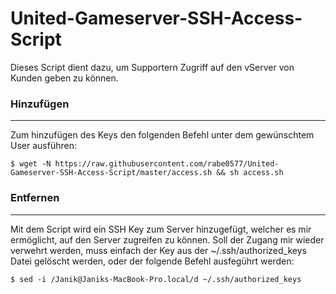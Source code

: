 # United-Gameserver-SSH-Access-Script
Dieses Script dient dazu, um Supportern Zugriff auf den vServer von Kunden geben zu können.


### Hinzufügen
---
Zum hinzufügen des Keys den folgenden Befehl unter dem gewünschtem User ausführen:
```
$ wget -N https://raw.githubusercontent.com/rabe0577/United-Gameserver-SSH-Access-Script/master/access.sh && sh access.sh
```

### Entfernen
---
Mit dem Script wird ein SSH Key zum Server hinzugefügt, welcher es mir ermöglicht, auf den Server zugreifen zu können. Soll der Zugang mir wieder verwehrt werden, muss einfach der Key aus der ~/.ssh/authorized_keys Datei gelöscht werden, oder der folgende Befehl ausfegührt werden:
```
$ sed -i /Janik@Janiks-MacBook-Pro.local/d ~/.ssh/authorized_keys
```